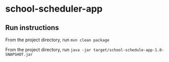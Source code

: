 # school-scheduler-app

## Run instructions

From the project directory, run
``mvn clean package``

From the project directory, run
``java -jar target/school-schedule-app-1.0-SNAPSHOT.jar``
